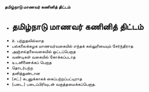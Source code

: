 **தமிழ்நாடு மாணவர் கணினித் திட்டம்**
- # தமிழ்நாடு மாணவர் கணினித் திட்டம்
- a. பற்றுதலில்லாத
- பல்கலைக்கழக மாணவர்வகையில் எந்தக் கல்லுரியையும் சேர்ந்திராத
- அஞ்சல்தலைவகையில்  ஒட்டப்பெறாத
- வண்டிகள் வகையில் கோக்கப்படாத
- உடனிணைக்கப் பெறாத
- தொடர்பற்ற
- தனித்துண்டான
- (சட்.) கடனுக்காகக் கைப்பற்றப்பட்டிராத
- (படை.) படைப்பிரிவுடன்  வகுத்தமைக்கப்பெறாத.

